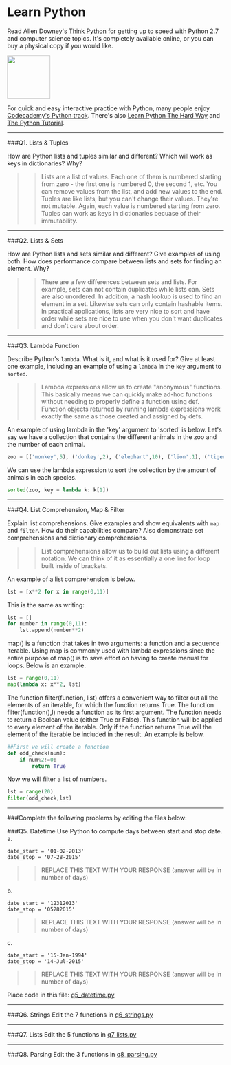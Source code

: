 # Learn Python

Read Allen Downey's [Think Python](http://www.greenteapress.com/thinkpython/) for getting up to speed with Python 2.7 and computer science topics. It's completely available online, or you can buy a physical copy if you would like.

<a href="http://www.greenteapress.com/thinkpython/"><img src="img/think_python.png" style="width: 100px;" target="_blank"></a>

For quick and easy interactive practice with Python, many people enjoy [Codecademy's Python track](http://www.codecademy.com/en/tracks/python). There's also [Learn Python The Hard Way](http://learnpythonthehardway.org/book/) and [The Python Tutorial](https://docs.python.org/2/tutorial/).

---

###Q1. Lists &amp; Tuples

How are Python lists and tuples similar and different? Which will work as keys in dictionaries? Why?

>>  Lists are a list of values. Each one of them is numbered starting from zero - the first one is numbered 0, the second 1, etc. You can remove values from the list, and add new values to the end. Tuples are like lists, but you can't change their values. They're not mutable. Again, each value is numbered starting from zero. Tuples can work as keys in dictionaries becuase of their immutability. 
    

---

###Q2. Lists &amp; Sets

How are Python lists and sets similar and different? Give examples of using both. How does performance compare between lists and sets for finding an element. Why?

>> There are a few differences between sets and lists. For example, sets can not contain duplicates while lists can. Sets are also unordered. In addition, a hash lookup is used to find an element in a set. Likewise sets can only contain hashable items. In practical applications, lists are very nice to sort and have order while sets are nice to use when you don't want duplicates and don't care about order.

---

###Q3. Lambda Function

Describe Python's `lambda`. What is it, and what is it used for? Give at least one example, including an example of using a `lambda` in the `key` argument to `sorted`.

>> Lambda expressions allow us to create "anonymous" functions. This basically means we can quickly make ad-hoc functions without needing to properly define a function using def. Function objects returned by running lambda expressions work exactly the same as those created and assigned by defs.

An example of using lambda in the 'key' argument to 'sorted' is below.
Let's say we have a collection that contains the different animals in the zoo and the number of each animal.
```python
zoo = [('monkey',5), ('donkey',2), ('elephant',10), ('lion',1), ('tiger',4)]
```

We can use the lambda expression to sort the collection by the amount of animals in each species.
```python
sorted(zoo, key = lambda k: k[1])
```

---

###Q4. List Comprehension, Map &amp; Filter

Explain list comprehensions. Give examples and show equivalents with `map` and `filter`. How do their capabilities compare? Also demonstrate set comprehensions and dictionary comprehensions.

>> List comprehensions allow us to build out lists using a different notation. We can think of it as essentially a one line for loop built inside of brackets.

An example of a list comprehension is below.

```python
lst = [x**2 for x in range(0,11)]
```

This is the same as writing:
```python
lst = []
for number in range(0,11):
    lst.append(number**2)
```

map() is a function that takes in two arguments: a function and a sequence iterable. Using map is commonly used with lambda expressions since the entire purpose of map() is to save effort on having to create manual for loops. Below is an example.
```python
lst = range(0,11)
map(lambda x: x**2, lst)
```
The function filter(function, list) offers a convenient way to filter out all the elements of an iterable, for which the function returns True. The function filter(function(),l) needs a function as its first argument. The function needs to return a Boolean value (either True or False). This function will be applied to every element of the iterable. Only if the function returns True will the element of the iterable be included in the result. An example is below.

```python
##First we will create a function
def odd_check(num):
    if num%2!=0:
        return True
```

Now we will filter a list of numbers.
```python
lst = range(20)
filter(odd_check,lst)
```

---

###Complete the following problems by editing the files below:

###Q5. Datetime
Use Python to compute days between start and stop date.   
a.  

```
date_start = '01-02-2013'    
date_stop = '07-28-2015'
```

>> REPLACE THIS TEXT WITH YOUR RESPONSE (answer will be in number of days)

b.  
```
date_start = '12312013'  
date_stop = '05282015'  
```

>> REPLACE THIS TEXT WITH YOUR RESPONSE (answer will be in number of days)

c.  
```
date_start = '15-Jan-1994'      
date_stop = '14-Jul-2015'  
```

>> REPLACE THIS TEXT WITH YOUR RESPONSE  (answer will be in number of days)

Place code in this file: [q5_datetime.py](python/q5_datetime.py)

---

###Q6. Strings
Edit the 7 functions in [q6_strings.py](python/q6_strings.py)

---

###Q7. Lists
Edit the 5 functions in [q7_lists.py](python/q7_lists.py)

---

###Q8. Parsing
Edit the 3 functions in [q8_parsing.py](python/q8_parsing.py)





